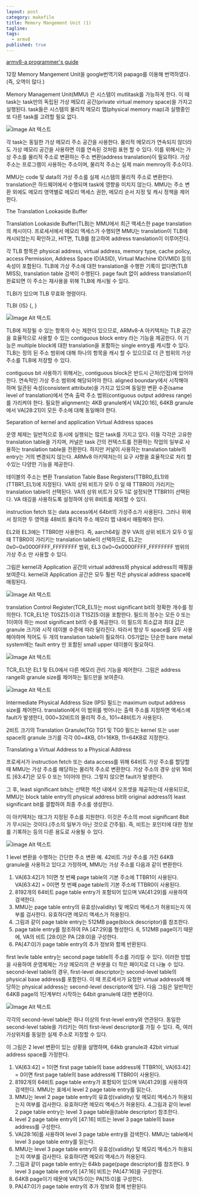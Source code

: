 ```yaml
---
layout: post
category: makefile
title: Memory Mangement Unit (1)
tagline: 
tags:
  - armv8
published: true
---
```


[armv8-a programmer's guide](http://infocenter.arm.com/help/topic/com.arm.doc.den0024a/DEN0024A_v8_architecture_PG.pdf)

12장 Memory Mangement Unit을 google번역기와 papago를 이용해 번역하였다. (즉,  오역이 많다.) 

Memory Management Unit(MMU) 은 시스템이 mutlitask를 가능하게 한다. 이 때 task는 task만의 독립된 가상 메모리 공간(private virtual memory space)을 가지고 실행된다. task들은 시스템의 물리적 메모리 맵(physical memory map)과 실행중인 또 다른 task를 고려할 필요 없다.


![Image Alt 텍스트](/assets/images/post/180928/image1.png)

각 task는 동일한 가상 메모리 주소 공간을 사용한다. 물리적 메모리가 연속되지 않더라도 가상 메모리 공간을 사용하면 이를 연속된 것처럼 표현 할 수 있다. 이를 위해서는 가상 주소를 물리적 주소로 변환하는 주소 변환(address translation)이 필요하다. 가상주소는 프로그램이 사용하는 주소이며, 물리적 주소는 실제 main memroy의 주소이다.


MMU는 code 및 data의 가상 주소를 실제 시스템의 물리적 주소로 변환한다. translation은 하드웨어에서 수행되며 task에 영향을 미치지 않는다. MMU는 주소 변환 외에도 메모리 영역별로 메모리 액세스 권한, 메모리 순서 지정 및 캐시 정책을 제어한다.


The Translation Lookaside Buffer


Translation Lookaside Buffer(TLB)는 MMU에서 최근 액세스한 page translation의 캐시이다. 프로세서에서 메모리 액세스가 수행되면 MMU는 translation이 TLB에 캐시되었는지 확인하고, HIT면, TLB를 참고하여 address translation이 이루어진다.


각 TLB 항목은 physical address, virtual address, memory type, cache policy, access Permission, Address Space ID(ASID), Virtual Machine ID(VMID) 등의 속성이 포함된다. TLB에 가상 주소에 대한 translation을 수행한 기록이 없다면(TLB MISS), translation table 검색이 수행된다. page fault 없이 address translation이 완료되면 이 주소는 재사용을 위해 TLB에 캐시될 수 있다.


TLBI가 있으며 TLB 무효화 명령이다.


TLBI <type><level>{IS} {, <Xt>}

![Image Alt 텍스트](/assets/images/post/180928/image2.png)

TLB에 저장될 수 있는 항목의 수는 제한이 있으므로, ARMv8-A 아키텍처는 TLB 공간을 효율적으로 사용할 수 있는 contiguous block entry 라는 기능을 제공한다. 이 기능은 multiple block에 대한 translation을 포함하는 single entry를 캐시할 수 있다. TLB는 정의 된 주소 범위에 대해 하나의 항목을 캐시 할 수 있으므로 더 큰 범위의 가상 주소를 TLB에 저장할 수 있다.


contiguous bit 사용하기 위해서는, contiguous block은 반드시 근처(인접)에 있어야 한다. 연속적인 가상 주소 범위에 해당되어야 한다. aligned boundary에서 시작해야 하며 일관된 속성(consistent attribute)을 가지고 있으며 동일한 변환 수준(same level of translation)에서 연속 출력 주소 범위(contiguous output address range)를 가리켜야 한다. 필요한 alignment는 4KB granule에서 VA[20:16], 64KB granule에서 VA[28:21]이 모든 주소에 대해 동일해야 한다.


Separation of kernel and application Virtual Address spaces


운영 체제는 일반적으로 동시에 실행되는 많은 task를 가지고 있다. 이들 각각은 고유한 translation table을 가지며, 커널은 task 간의 컨텍스트를 전환하는 작업의 일부로 사용하는 translation table을 전환한다. 하지만 커널이 사용하는 translation table의 entry는 거의 변경되지 않는다. ARMv8 아키텍처는이 요구 사항을 효율적으로 처리 할 수있는 다양한 기능을 제공한다.


테이블의 주소는 변환 Translation Table Base Registers(TTBR0_EL1)와 (TTBR1_EL1)에 지정된다. VA의 상위 비트가 모두 0 일 때 TTBR0이 가리키는 translation table이 선택된다. VA의 상위 비트가 모두 1로 설정되면 TTBR1이 선택된다. VA 태깅을 사용하도록 설정하여 상위 8비트를 제외할 수 있다.


instruction fetch 또는 data access에서 64bit의 가상주소가 사용된다. 그러나 위에서 정의한 두 영역을 48비트 물리적 주소 메모리 맵 내에서 매핑해야 한다.


EL2와 EL3에는 TTBR0만 사용한다. 즉, aarch64일 경우 VA의 상위 비트가 모두 0 일 때 TTBR0이 가리키는 translation table이 선택하므로, EL2는 0x0~0x0000FFFF_FFFFFFFF 범위, EL3 0x0~0x0000FFFF_FFFFFFFF 범위의 가상 주소 만 사용할 수 있다.


그림은 kernel과 Application 공간의 virtual address와 physical address의 매핑을 보여준다. kernel과 Application 공간은 모두 훨씬 작은 physical address space에 매핑된다.

![Image Alt 텍스트](/assets/images/post/180928/image3.png)

translation Control Register(TCR_EL1)는  most significant bit의 정확한 개수를 정의한다. TCR_EL1은 T0SZ[5:0]과 T1SZ[5:0]을 포함한다. 필드의 정수는 모든 0 또는 1이여야 하는 most significant bit의 수를 제공한다. 이 필드의 최소값과 최대 값은 granule 크기와 시작 테이블 수준에 따라 달라진다. 따라서 항상 두 space를 모두 사용해야하며 적어도 두 개의 translation table이 필요하다. OS가없는 단순한 bare metal system에는 fault entry 만 포함된 small upper 테이블이 필요하다.

![Image Alt 텍스트](/assets/images/post/180928/image4.png)


TCR_EL1은 EL1 및 EL0에서 다른 메모리 관리 기능을 제어한다. 그림은 address range와 granule size를 제어하는 필드만을 보여준다.

![Image Alt 텍스트](/assets/images/post/180928/image5.png)

Intermediate Physical Address Size (IPS) 필드는 maximum output address size를 제어한다. translation에서 이 범위를 벗어나는 출력 주소를 지정하면 액세스에 fault가 발생한다, 000=32비트의 물리적 주소, 101=48비트가 사용된다.


2비트 크기의 Translation Granule(TG) TG1 및 TG0 필드는 kernel 또는 user space의 granule 크기를 각각 00=4KB, 01=16KB, 11=64KB로 지정한다.


Translating a Virtual Address to a Physical Address


프로세서가 instruction fetch 또는 data access를 위해 64비트 가상 주소를 할당할 때 MMU는 가상 주소를 해당하는 물리적 주소로 변환한다. 가상 주소의 경우 상위 16비트 [63:47]은 모두 0 또는 1이어야 한다. 그렇지 않으면 fault가 발생한다.


그 후, least significant bits는 선택한 섹션 내에서 오프셋을 제공하는데 사용되므로, MMU는 block table entry의 physical address bit와 original address의 least significant bit를 결합하여 최종 주소를 생성한다.


이 아키텍처는 태그가 지정된 주소를 지원한다. 이것은 주소의 most significant 8bit가 무시되는 것이다.(주소의 일부가 아닌 것으로 간주됨). 즉, 비트는 포인터에 대한 정보를 기록하는 등의 다른 용도로 사용될 수 있다.

![Image Alt 텍스트](/assets/images/post/180928/image6.png)

1 level 변환을 수행하는 간단한 주소 변환 예. 42비트 가상 주소를 가진 64KB granule을 사용하고 있다고 가정하며, MMU는 가상 주소를 다음과 같이 변환한다.


1. VA[63:42]가 1이면 첫 번째 page table의 기본 주소에 TTBR1이 사용된다. VA[63:42] = 0이면 첫 번째 page table의 기본 주소에 TTBR0이 사용된다.
2. 8192개의 64비트 page table entry가 포함되어 있으며 VA[41:29]를 사용하여 검색한다.
3. MMU는 page table entry의 유효성(validity) 및  메모리 액세스가 허용되는지 여부를 검사한다. 유효하다면 메모리 액세스가 허용된다.
4. 그림과 같이 page table entry는 512MB page(block descriptor)를 참조한다.
5. page table entry를 참조하여 PA [47:29]를 형성한다.
    6, 512MB page이기 때문에, VA의 비트 [28:0]은 PA [28:0]을 구성한다.
6. PA[47:0]가 page table entry의 추가 정보와 함께 반환된다.


first levle table entry는 second page table의 주소를 가리킬 수 있다. 이러한 방법을 사용하여 운영체제는 가상 메모리의 큰 부분을 더 작은 페이지로 더 나눌 수 있다. second-level table의 경우, first-level descriptor는 second-level table의 physical base address를 포함한다. 이 때 프로세서가 요청한 virtual address에 해당하는 physical address는 second-level descriptor에 있다. 다음 그림은 일반적인 64KB page의 1단계부터 시작하는 64bit granule에 대한 변환이다.

![Image Alt 텍스트](/assets/images/post/180928/image7.png)

각각의 second-level table은 하나 이상의 first-level entry와 연관된다. 동일한 second-level table을 가리키는 여러 first-level descriptor를 가질 수 있다. 즉, 여러 가상위치를 동일한 실제 주소로 지정할 수 있다.


이 그림은 2 level 변환이 있는 상황을 설명하며, 64kb granule과 42bit virtual address space를 가정한다.


1. VA[63:42] = 1이면  first page table의 base address에 TTBR1이, VA[63:42] = 0이면 first page table의 base address에 TTBR0이 사용된다.
2. 8192개의 64비트 page table entry가 포함되어 있으며 VA[41:29]를 사용하여 검색한다. MMU는 표에서 level 2 page table entry를 읽는다.
3. MMU는 level 2 page table entry의 유효성(validity) 및  메모리 액세스가 허용되는지 여부를 검사한다. 유효하다면 메모리 액세스가 허용된다.
    4.그림과 같이 level 2 page table entry는 level 3 page table을(table descriptor) 참조한다.
4. level 2 page table entry의 [47:16] 비트는 level 3 page table의 base address를 구성한다.
5. VA[28:16]를 사용하여 level 3 page table entry을 검색한다. MMU는 table에서 level 3 page table entry를 읽는다.
6. MMU는 level 3 page table entry의 유효성(validity) 및  메모리 액세스가 허용되는지 여부를 검사한다. 유효하다면 메모리 액세스가 허용된다.
7. 그림과 같이 page table entry는 64kb page(page descriptor)를 참조한다.
    9 level 3 page table entry의  [47:16] 비트는 PA[47:16]을 구성한다.
8. 64KB page이기 때문에 VA[15:0]는 PA[15:0]를 구성한다.
9. PA[47:0]가 page table entry의 추가 정보와 함께 반환된다.